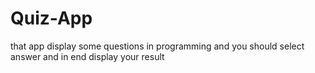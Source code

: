 # Quiz-App
that app display some questions in programming and you should select answer and in end display your result
